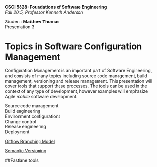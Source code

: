 **CSCI 5828: Foundations of Software Engineering**  
*Fall 2015, Professor Kenneth Anderson*

Student: **Matthew Thomas**  
Presentation 3  

# Topics in Software Configuration Management  

Configuration Management is an important part of Software Engineering, and consists of many topics including source code management, build management, versioning and release management. This presentation will cover tools that support these processes. The tools can be used in the context of any type of development, however examples will emphasize Agile *mobile* software development.  

Source code management  
Build engineering  
Environment configurations  
Change control  
Release engineering  
Deployment  

[Gitflow Branching Model](gitflow.md)  

[Semantic Versioning](semantic-versioning.md)  

##Fastlane.tools  
